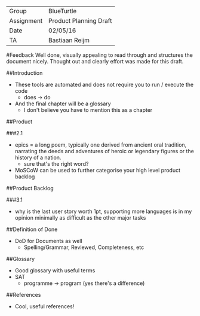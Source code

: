 |      |            |
|------|------------|
|Group | BlueTurtle |
|Assignment|Product Planning Draft|
|Date|02/05/16|
|TA|Bastiaan Reijm|

#Feedback
Well done, visually appealing to read through and structures the document nicely. Thought out and clearly effort was made for this draft.

##Introduction
* These tools are automated and does not require you to run / execute the code
	* does -> do
* And the final chapter will be a glossary
	* I don't believe you have to mention this as a chapter

##Product

###2.1
* epics = a long poem, typically one derived from ancient oral tradition, narrating the deeds and adventures of heroic or legendary figures or the history of a nation.
	* sure that's the right word?
* MoSCoW can be used to further categorise your high level product backlog

##Product Backlog

###3.1
* why is the last user story worth 1pt, supporting more languages is in my opinion minimally as difficult as the other major tasks

##Definition of Done
* DoD for Documents as well
	* Spelling/Grammar, Reviewed, Completeness, etc

##Glossary
* Good glossary with useful terms
* SAT
	* programme -> program (yes there's a difference)
	
##References
* Cool, useful references!